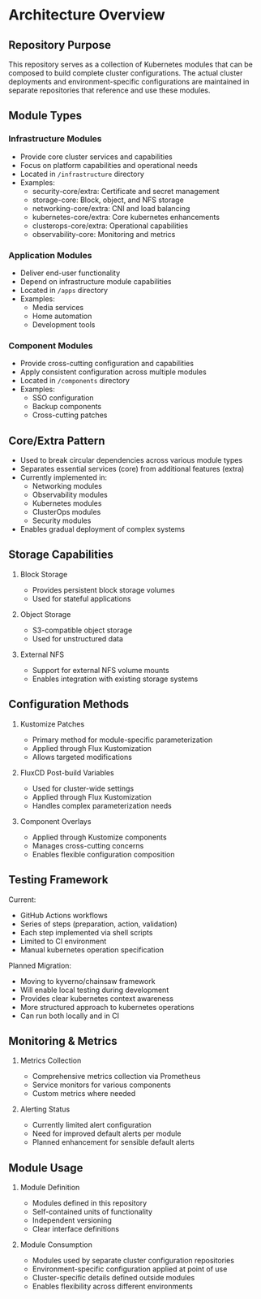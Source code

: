 # Architecture Overview

## Repository Purpose

This repository serves as a collection of Kubernetes modules that can be composed to build complete cluster configurations. The actual cluster deployments and environment-specific configurations are maintained in separate repositories that reference and use these modules.

## Module Types

### Infrastructure Modules

- Provide core cluster services and capabilities
- Focus on platform capabilities and operational needs
- Located in `/infrastructure` directory
- Examples:
  - security-core/extra: Certificate and secret management
  - storage-core: Block, object, and NFS storage
  - networking-core/extra: CNI and load balancing
  - kubernetes-core/extra: Core kubernetes enhancements
  - clusterops-core/extra: Operational capabilities
  - observability-core: Monitoring and metrics

### Application Modules

- Deliver end-user functionality
- Depend on infrastructure module capabilities
- Located in `/apps` directory
- Examples:
  - Media services
  - Home automation
  - Development tools

### Component Modules

- Provide cross-cutting configuration and capabilities
- Apply consistent configuration across multiple modules
- Located in `/components` directory
- Examples:
  - SSO configuration
  - Backup components
  - Cross-cutting patches

## Core/Extra Pattern

- Used to break circular dependencies across various module types
- Separates essential services (core) from additional features (extra)
- Currently implemented in:
  - Networking modules
  - Observability modules
  - Kubernetes modules
  - ClusterOps modules
  - Security modules
- Enables gradual deployment of complex systems

## Storage Capabilities

1. Block Storage
   - Provides persistent block storage volumes
   - Used for stateful applications

2. Object Storage
   - S3-compatible object storage
   - Used for unstructured data

3. External NFS
   - Support for external NFS volume mounts
   - Enables integration with existing storage systems

## Configuration Methods

1. Kustomize Patches
   - Primary method for module-specific parameterization
   - Applied through Flux Kustomization
   - Allows targeted modifications

2. FluxCD Post-build Variables
   - Used for cluster-wide settings
   - Applied through Flux Kustomization
   - Handles complex parameterization needs

3. Component Overlays
   - Applied through Kustomize components
   - Manages cross-cutting concerns
   - Enables flexible configuration composition

## Testing Framework

Current:

- GitHub Actions workflows
- Series of steps (preparation, action, validation)
- Each step implemented via shell scripts
- Limited to CI environment
- Manual kubernetes operation specification

Planned Migration:

- Moving to kyverno/chainsaw framework
- Will enable local testing during development
- Provides clear kubernetes context awareness
- More structured approach to kubernetes operations
- Can run both locally and in CI

## Monitoring & Metrics

1. Metrics Collection
   - Comprehensive metrics collection via Prometheus
   - Service monitors for various components
   - Custom metrics where needed

2. Alerting Status
   - Currently limited alert configuration
   - Need for improved default alerts per module
   - Planned enhancement for sensible default alerts

## Module Usage

1. Module Definition
   - Modules defined in this repository
   - Self-contained units of functionality
   - Independent versioning
   - Clear interface definitions

2. Module Consumption
   - Modules used by separate cluster configuration repositories
   - Environment-specific configuration applied at point of use
   - Cluster-specific details defined outside modules
   - Enables flexibility across different environments
